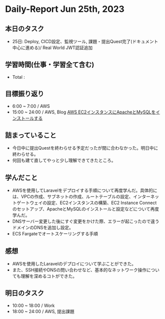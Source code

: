 # Daily-Report Jun 25th, 2023

## 本日のタスク
- 25日: Deploy, CICD設定、監視ツール, 課題・提出Quest完了(ドキュメント中心に進める)/ Real World JWT認証追加

## 学習時間(仕事・学習全て含む)
- Total :

## 目標振り返り
- 6:00 ~ 7:00 / AWS
- 15:00 ~ 24:00 / AWS, Blog
[AWS EC2インスタンスにApacheとMySQLをインストールする](https://qiita.com/arihori13/items/c53ba055b0ec775fddc1)

## 詰まっていること
- 今日中に提出Questを終わらせる予定だったが間に合わなかった。明日中に終わらせる。
- 何回も建て直してやっと少し理解できてきたところ。

## 学んだこと
- AWSを使用してLaravelをデプロイする手順について再度学んだ。具体的には、VPCの作成、サブネットの作成、ルートテーブルの設定、インターネットゲートウェイの設定、EC2インスタンスの構築、EC2 Instance Connectのセットアップ、ApacheとMySQLのインストールと設定などについて再度学んだ。
- DNSサーバー変更した後にすぐ変更をかけた際、エラーが起こったので違うドメインのDNSを追加し設定。
- ECS Fargateでオートスケーリングする手順

## 感想
- AWSを使用したLaravelのデプロイについて学ぶことができた。
- また、SSH接続やDNSの問い合わせなど、基本的なネットワーク操作についても理解を深めるコトができた。


## 明日のタスク
- 10:00 ~ 18:00 / Work
- 18:00 ~ 24:00 / AWS, 提出課題